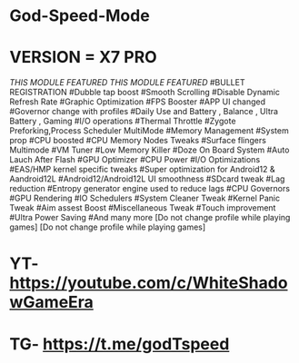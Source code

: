 # God-Speed-Mode

# VERSION = X7 PRO
_THIS MODULE FEATURED_
_THIS MODULE FEATURED_
#BULLET REGISTRATION
#Dubble tap boost
#Smooth Scrolling
#Disable Dynamic Refresh Rate
#Graphic Optimization
#FPS Booster
#APP UI changed
#Governor change with profiles
#Daily Use and Battery , Balance , Ultra Battery , Gaming 
#I/O operations
#Thermal Throttle
#Zygote Preforking,Process Scheduler MultiMode
#Memory Management
#System prop
#CPU boosted
#CPU Memory Nodes Tweaks
#Surface flingers Multimode
#VM Tuner
#Low Memory Killer
#Doze On Board System
#Auto Lauch After Flash
#GPU Optimizer
#CPU Power
#I/O Optimizations
#EAS/HMP kernel specific tweaks
#Super optimization for Android12 & Aandroid12L
#Android12/Android12L UI smoothness
#SDcard tweak
#Lag reduction
#Entropy generator engine used to reduce lags
#CPU Governors
#GPU Rendering
#IO Schedulers
#System Cleaner Tweak
#Kernel Panic Tweak
#Aim assest Boost
#Miscellaneous Tweak
#Touch improvement
#Ultra Power Saving
#And many more
[Do not change profile while playing games]
[Do not change profile while playing games]
# YT-https://youtube.com/c/WhiteShadowGameEra

# TG- https://t.me/godTspeed
